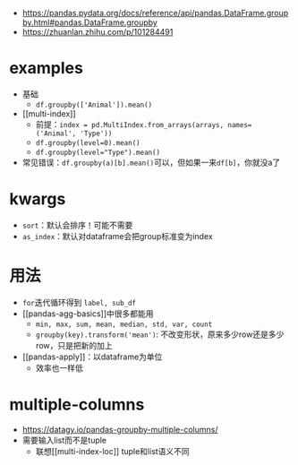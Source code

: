 - https://pandas.pydata.org/docs/reference/api/pandas.DataFrame.groupby.html#pandas.DataFrame.groupby
- https://zhuanlan.zhihu.com/p/101284491
# examples
- 基础
  - `df.groupby(['Animal']).mean()`
- [[multi-index]]
  - 前提：`index = pd.MultiIndex.from_arrays(arrays, names=('Animal', 'Type'))`
  - `df.groupby(level=0).mean()`
  - `df.groupby(level="Type").mean()`
- 常见错误：`df.groupby(a)[b].mean()`可以，但如果一来`df[b]`，你就没a了
# kwargs
- `sort`：默认会排序！可能不需要
- `as_index`：默认对dataframe会把group标准变为index
# 用法
- `for`迭代循环得到 `label, sub_df`
- [[pandas-agg-basics]]中很多都能用
  - `min, max, sum, mean, median, std, var, count`
  - `groupby(key).transform('mean')`: 不改变形状，原来多少row还是多少row，只是把新的加上
- [[pandas-apply]]：以dataframe为单位
  - 效率也一样低
# multiple-columns
- https://datagy.io/pandas-groupby-multiple-columns/
- 需要输入list而不是tuple
  - 联想[[multi-index-loc]] tuple和list语义不同
